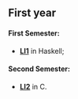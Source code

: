 ## First year

#### First Semester:
 - **[LI1](https://github.com/AndreFGSilva/University-projects/tree/main/First%20year/LI1)** in Haskell;
#### Second Semester:
 - **[LI2](https://github.com/AndreFGSilva/University-projects/tree/main/First%20year/LI2)** in C.
